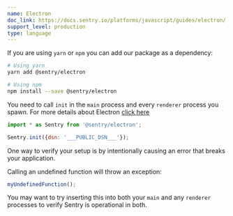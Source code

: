 ```yaml
---
name: Electron
doc_link: https://docs.sentry.io/platforms/javascript/guides/electron/
support_level: production
type: language
---
```


If you are using `yarn` or `npm` you can add our package as a dependency:

```bash
# Using yarn
yarn add @sentry/electron

# Using npm
npm install --save @sentry/electron
```

You need to call `init` in the `main` process and every `renderer` process you spawn.
For more details about Electron [click here](/platforms/electron/)

```javascript
import * as Sentry from '@sentry/electron';

Sentry.init({dsn: '___PUBLIC_DSN___'});
```

One way to verify your setup is by intentionally causing an error that breaks your application.

Calling an undefined function will throw an exception:

```javascript
myUndefinedFunction();
```

You may want to try inserting this into both your `main` and any `renderer`
processes to verify Sentry is operational in both.

